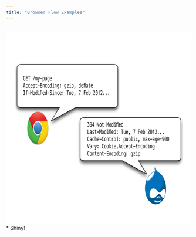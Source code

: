 ```yaml
---
title: "Browser Flow Examples"
---
```


<br />
<img src="images/EXPORT2.png" width="780" height="520" alt="Browser caching flow" />

<div markdown="markdown" class="presenter-note">
* Shiny!
</div>
